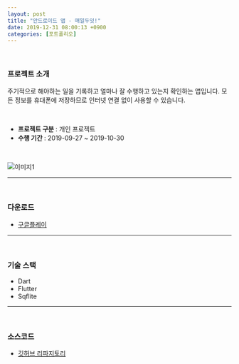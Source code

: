```yaml
---
layout: post
title: "안드로이드 앱 - 매일두잇!"
date: 2019-12-31 08:00:13 +0900
categories: [포트폴리오]
---
```


<br>

### 프로젝트 소개

주기적으로 해야하는 일을 기록하고 얼마나 잘 수행하고 있는지 확인하는 앱입니다. 모든 정보를 휴대폰에 저장하므로 인터넷 연결 없이 사용할 수 있습니다.

<br>

- **프로젝트 구분** : 개인 프로젝트
- **수행 기간** : 2019-09-27 ~ 2019-10-30

<br>

![이미지1](https://drive.google.com/uc?id=1RjM5a-_cntiaNj0IoWQl1wT20fxGh23h)

---

<br>

### 다운로드

- [구글플레이](https://play.google.com/store/apps/details?id=jhkim.co.kr.doit_everyday)

---

<br>

### 기술 스택

- Dart
- Flutter
- Sqflite

---

<br>

### 소스코드

- [깃허브 리파지토리](https://github.com/codemakim/doit_everyday)
